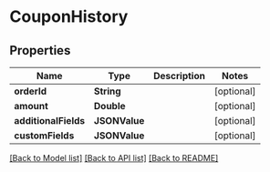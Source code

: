 # CouponHistory

## Properties
Name | Type | Description | Notes
------------ | ------------- | ------------- | -------------
**orderId** | **String** |  | [optional] 
**amount** | **Double** |  | [optional] 
**additionalFields** | **JSONValue** |  | [optional] 
**customFields** | **JSONValue** |  | [optional] 

[[Back to Model list]](../README.md#documentation-for-models) [[Back to API list]](../README.md#documentation-for-api-endpoints) [[Back to README]](../README.md)


